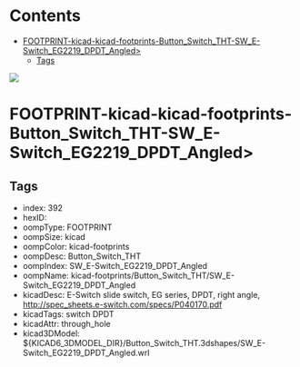 



Contents
========

* [FOOTPRINT-kicad-kicad-footprints-Button_Switch_THT-SW_E-Switch_EG2219_DPDT_Angled>](#footprint-kicad-kicad-footprints-button_switch_tht-sw_e-switch_eg2219_dpdt_angled)
	* [Tags](#tags)
  
![][im]
# FOOTPRINT-kicad-kicad-footprints-Button_Switch_THT-SW_E-Switch_EG2219_DPDT_Angled>

## Tags

- index: 392
- hexID: 
- oompType: FOOTPRINT
- oompSize: kicad
- oompColor: kicad-footprints
- oompDesc: Button_Switch_THT
- oompIndex: SW_E-Switch_EG2219_DPDT_Angled
- oompName: kicad-footprints/Button_Switch_THT/SW_E-Switch_EG2219_DPDT_Angled
- kicadDesc: E-Switch slide switch, EG series, DPDT, right angle, http://spec_sheets.e-switch.com/specs/P040170.pdf
- kicadTags: switch DPDT
- kicadAttr: through_hole
- kicad3DModel: ${KICAD6_3DMODEL_DIR}/Button_Switch_THT.3dshapes/SW_E-Switch_EG2219_DPDT_Angled.wrl



[im]: image.png
